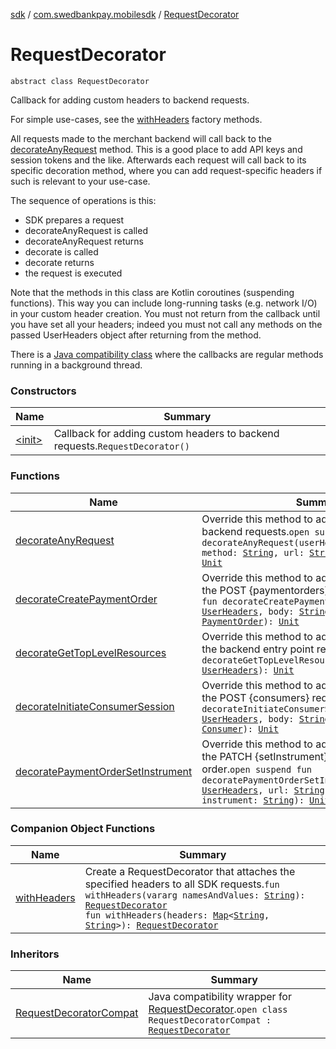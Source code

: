 [sdk](../../index.md) / [com.swedbankpay.mobilesdk](../index.md) / [RequestDecorator](./index.md)

# RequestDecorator

`abstract class RequestDecorator`

Callback for adding custom headers to backend requests.

For simple use-cases, see the [withHeaders](with-headers.md) factory methods.

All requests made to the merchant backend will call back to
the [decorateAnyRequest](decorate-any-request.md) method. This is a good place to add
API keys and session tokens and the like. Afterwards each request
will call back to its specific decoration method, where you can
add request-specific headers if such is relevant to your use-case.

The sequence of operations is this:

* SDK prepares a request
* decorateAnyRequest is called
* decorateAnyRequest returns
* decorate is called
* decorate returns
* the request is executed

Note that the methods in this class are Kotlin coroutines
(suspending functions). This way you can include long-running
tasks (e.g. network I/O) in your custom header creation. You must
not return from the callback until you have set all your headers;
indeed you must not call any methods on the passed UserHeaders object
after returning from the method.

There is a [Java compatibility class](../-request-decorator-compat/index.md) where the callbacks
are regular methods running in a background thread.

### Constructors

| Name | Summary |
|---|---|
| [&lt;init&gt;](-init-.md) | Callback for adding custom headers to backend requests.`RequestDecorator()` |

### Functions

| Name | Summary |
|---|---|
| [decorateAnyRequest](decorate-any-request.md) | Override this method to add custom headers to all backend requests.`open suspend fun decorateAnyRequest(userHeaders: `[`UserHeaders`](../-user-headers/index.md)`, method: `[`String`](https://kotlinlang.org/api/latest/jvm/stdlib/kotlin/-string/index.html)`, url: `[`String`](https://kotlinlang.org/api/latest/jvm/stdlib/kotlin/-string/index.html)`, body: `[`String`](https://kotlinlang.org/api/latest/jvm/stdlib/kotlin/-string/index.html)`?): `[`Unit`](https://kotlinlang.org/api/latest/jvm/stdlib/kotlin/-unit/index.html) |
| [decorateCreatePaymentOrder](decorate-create-payment-order.md) | Override this method to add custom headers to the POST {paymentorders} request.`open suspend fun decorateCreatePaymentOrder(userHeaders: `[`UserHeaders`](../-user-headers/index.md)`, body: `[`String`](https://kotlinlang.org/api/latest/jvm/stdlib/kotlin/-string/index.html)`, paymentOrder: `[`PaymentOrder`](../-payment-order/index.md)`): `[`Unit`](https://kotlinlang.org/api/latest/jvm/stdlib/kotlin/-unit/index.html) |
| [decorateGetTopLevelResources](decorate-get-top-level-resources.md) | Override this method to add custom headers to the backend entry point request.`open suspend fun decorateGetTopLevelResources(userHeaders: `[`UserHeaders`](../-user-headers/index.md)`): `[`Unit`](https://kotlinlang.org/api/latest/jvm/stdlib/kotlin/-unit/index.html) |
| [decorateInitiateConsumerSession](decorate-initiate-consumer-session.md) | Override this method to add custom headers to the POST {consumers} request.`open suspend fun decorateInitiateConsumerSession(userHeaders: `[`UserHeaders`](../-user-headers/index.md)`, body: `[`String`](https://kotlinlang.org/api/latest/jvm/stdlib/kotlin/-string/index.html)`, consumer: `[`Consumer`](../-consumer/index.md)`): `[`Unit`](https://kotlinlang.org/api/latest/jvm/stdlib/kotlin/-unit/index.html) |
| [decoratePaymentOrderSetInstrument](decorate-payment-order-set-instrument.md) | Override this method to add custom headers to the PATCH {setInstrument} request of a payment order.`open suspend fun decoratePaymentOrderSetInstrument(userHeaders: `[`UserHeaders`](../-user-headers/index.md)`, url: `[`String`](https://kotlinlang.org/api/latest/jvm/stdlib/kotlin/-string/index.html)`, body: `[`String`](https://kotlinlang.org/api/latest/jvm/stdlib/kotlin/-string/index.html)`, instrument: `[`String`](https://kotlinlang.org/api/latest/jvm/stdlib/kotlin/-string/index.html)`): `[`Unit`](https://kotlinlang.org/api/latest/jvm/stdlib/kotlin/-unit/index.html) |

### Companion Object Functions

| Name | Summary |
|---|---|
| [withHeaders](with-headers.md) | Create a RequestDecorator that attaches the specified headers to all SDK requests.`fun withHeaders(vararg namesAndValues: `[`String`](https://kotlinlang.org/api/latest/jvm/stdlib/kotlin/-string/index.html)`): `[`RequestDecorator`](./index.md)<br>`fun withHeaders(headers: `[`Map`](https://kotlinlang.org/api/latest/jvm/stdlib/kotlin.collections/-map/index.html)`<`[`String`](https://kotlinlang.org/api/latest/jvm/stdlib/kotlin/-string/index.html)`, `[`String`](https://kotlinlang.org/api/latest/jvm/stdlib/kotlin/-string/index.html)`>): `[`RequestDecorator`](./index.md) |

### Inheritors

| Name | Summary |
|---|---|
| [RequestDecoratorCompat](../-request-decorator-compat/index.md) | Java compatibility wrapper for [RequestDecorator](./index.md).`open class RequestDecoratorCompat : `[`RequestDecorator`](./index.md) |
